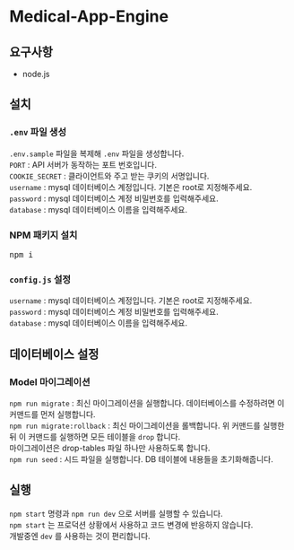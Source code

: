 # Medical-App-Engine

## 요구사항
* node.js
## 설치
 ### <code>.env</code> 파일 생성
 <code>.env.sample</code> 파일을 복제해 <code>.env</code> 파일을 생성합니다.   
 <code>PORT</code> : API 서버가 동작하는 포트 번호입니다.   
 <code>COOKIE_SECRET</code> : 클라이언트와 주고 받는 쿠키의 서명입니다.   
 <code>username</code> : mysql 데이터베이스 계정입니다. 기본은 root로 지정해주세요.   
  <code>password</code> : mysql 데이터베이스 계정 비밀번호를 입력해주세요.   
  <code>database</code> : mysql 데이터베이스 이름을 입력해주세요.
 ### NPM 패키지 설치
 <pre>npm i</pre>
 ### <code>config.js</code> 설정
 <code>username</code> : mysql 데이터베이스 계정입니다. 기본은 root로 지정해주세요.   
 <code>password</code> : mysql 데이터베이스 계정 비밀번호를 입력해주세요.   
 <code>database</code> : mysql 데이터베이스 이름을 입력해주세요.      
## 데이터베이스 설정
 ### Model 마이그레이션
 <code>npm run migrate</code> : 최신 마이그레이션을 실행합니다. 데이터베이스를 수정하려면 이 커맨드를 먼저 실행합니다.   
 <code>npm run migrate:rollback</code> : 최신 마이그레이션을 롤백합니다. 위 커맨드를 실행한 뒤 
 이 커맨드를 실행하면 모든 테이블을 <code>drop</code> 합니다.   
 마이그레이션은 drop-tables 파일 하나만 사용하도록 합니다.   
 <code>npm run seed</code> : 시드 파일을 실행합니다. DB 테이블에 내용들을 초기화해줍니다.
## 실행
 <code>npm start</code> 명령과 <code>npm run dev</code> 으로 서버를 실행할 수 있습니다.   
 <code>npm start</code> 는 프로덕션 상황에서 사용하고 코드 변경에 반응하지 않습니다.   
 개발중엔 <code>dev</code> 를 사용하는 것이 편리합니다.   
 
